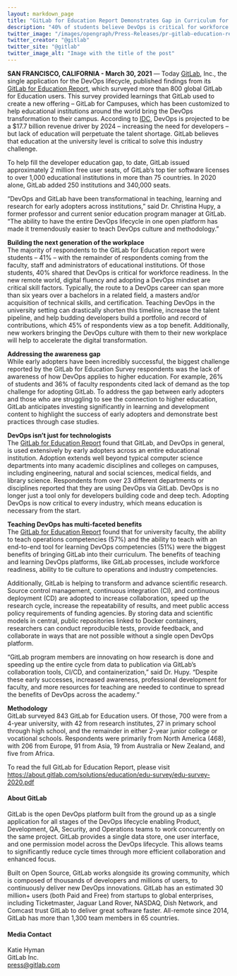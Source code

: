 ```yaml
---
layout: markdown_page
title: "GitLab for Education Report Demonstrates Gap in Curriculum for DevOps in Universities"
description: "40% of students believe DevOps is critical for workforce readiness while the main challenge to adoption is lack of awareness of the DevOps connection to higher education"
twitter_image: "/images/opengraph/Press-Releases/pr-gitlab-education-report.png"
twitter_creator: "@gitlab"
twitter_site: "@gitlab"
twitter_image_alt: "Image with the title of the post"
---
```


**SAN FRANCISCO, CALIFORNIA - March 30, 2021** — Today [GitLab](https://about.gitlab.com/), Inc., the single application for the DevOps lifecycle, published findings from its [GitLab for Education Report](https://about.gitlab.com/solutions/education/edu-survey/edu-survey-2020.pdf), which surveyed more than 800 global GitLab for Education users. This survey provided learnings that GitLab used to create a new offering – GitLab for Campuses, which has been customized to help educational institutions around the world bring the DevOps transformation to their campus. According to [IDC](https://www.idc.com/getdoc.jsp?containerId=US45188520), DevOps is projected to be a $17.7 billion revenue driver by 2024 – increasing the need for developers – but lack of education will perpetuate the talent shortage. GitLab believes that education at the university level is critical to solve this industry challenge.

To help fill the developer education gap, to date, GitLab issued approximately 2 million free user seats, of GitLab’s top tier software licenses to over 1,000 educational institutions in more than 75 countries. In 2020 alone, GitLab added 250 institutions and 340,000 seats.

“DevOps and GitLab have been transformational in teaching, learning and research for early adopters across institutions,” said Dr. Christina Hupy, a former professor and current senior education program manager at GitLab. “The ability to have the entire DevOps lifecycle in one open platform has made it tremendously easier to teach DevOps culture and methodology.”

**Building the next generation of the workplace**
<br>
The majority of respondents to the GitLab for Education report were students – 41% – with the remainder of respondents coming from the faculty, staff and administrators of educational institutions. Of those students, 40% shared that DevOps is critical for workforce readiness. In the new remote world, digital fluency and adopting a DevOps mindset are critical skill factors. Typically, the route to a DevOps career can span more than six years over a bachelors in a related field, a masters and/or acquisition of technical skills, and certification. Teaching DevOps in the university setting can drastically shorten this timeline, increase the talent pipeline, and help budding developers build a portfolio and record of contributions, which 45% of respondents view as a top benefit. Additionally, new workers bringing the DevOps culture with them to their new workplace will help to accelerate the digital transformation. 

**Addressing the awareness gap**
<br>
While early adopters have been incredibly successful, the biggest challenge reported by the GitLab for Education Survey respondents was the lack of awareness of how DevOps applies to higher education. For example, 26% of students and 36% of faculty respondents cited lack of demand as the top challenge for adopting GitLab. To address the gap between early adopters and those who are struggling to see the connection to higher education, GitLab anticipates investing significantly in learning and development content to highlight the success of early adopters and demonstrate best practices through case studies.

**DevOps isn’t just for technologists**
<br>
The [GitLab for Education Report](https://about.gitlab.com/solutions/education/edu-survey/edu-survey-2020.pdf) found that GitLab, and DevOps in general, is used extensively by early adopters across an entire educational institution. Adoption extends well beyond typical computer science departments into many academic disciplines and colleges on campuses, including engineering, natural and social sciences, medical fields, and library science. Respondents from over 23 different departments or disciplines reported that they are using DevOps via GitLab. DevOps is no longer just a tool only for developers building code and deep tech. Adopting DevOps is now critical to every industry, which means education is necessary from the start. 

**Teaching DevOps has multi-faceted benefits**
<br>
The [GitLab for Education Report](https://about.gitlab.com/solutions/education/edu-survey/edu-survey-2020.pdf) found that for university faculty, the ability to teach operations competencies (57%) and the ability to teach with an end-to-end tool for learning DevOps competencies (51%) were the biggest benefits of bringing GitLab into their curriculum. The benefits of teaching and learning DevOps platforms, like GitLab processes, include workforce readiness, ability to tie culture to operations and industry competencies.

Additionally, GitLab is helping to transform and advance scientific research. Source control management, continuous integration (CI), and continuous deployment (CD) are adopted to increase collaboration, speed up the research cycle, increase the repeatability of results, and meet public access policy requirements of funding agencies. By storing data and scientific models in central, public repositories linked to Docker containers, researchers can conduct reproducible tests, provide feedback, and collaborate in ways that are not possible without a single open DevOps platform. 

“GitLab program members are innovating on how research is done and speeding up the entire cycle from data to publication via GitLab’s collaboration tools, CI/CD, and containerization,” said Dr. Hupy. “Despite these early successes, increased awareness, professional development for faculty, and more resources for teaching are needed to continue to spread the benefits of DevOps across the academy.“ 

**Methodology**
<br>
GitLab surveyed 843 GitLab for Education users. Of those, 700 were from a 4-year university, with 42 from research institutes, 27 in primary school through high school, and the remainder in either 2-year junior college or vocational schools. Respondents were primarily from North America (468), with 206 from Europe, 91 from Asia, 19 from Australia or New Zealand, and five from Africa. 

To read the full GitLab for Education Report, please visit https://about.gitlab.com/solutions/education/edu-survey/edu-survey-2020.pdf


#### About GitLab
GitLab is the open DevOps platform built from the ground up as a single application for all stages of the DevOps lifecycle enabling Product, Development, QA, Security, and Operations teams to work concurrently on the same project. GitLab provides a single data store, one user interface, and one permission model across the DevOps lifecycle. This allows teams to significantly reduce cycle times through more efficient collaboration and enhanced focus.

Built on Open Source, GitLab works alongside its growing community, which is composed of thousands of developers and millions of users, to continuously deliver new DevOps innovations. GitLab has an estimated 30 million+ users (both Paid and Free) from startups to global enterprises, including Ticketmaster, Jaguar Land Rover, NASDAQ, Dish Network, and Comcast trust GitLab to deliver great software faster. All-remote since 2014, GitLab has more than 1,300 team members in 65 countries.

#### Media Contact
Katie Hyman
<br>
GitLab Inc.
<br>
[press@gitlab.com](mailto:press@gitlab.com)


